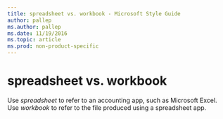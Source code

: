 ```yaml
---
title: spreadsheet vs. workbook - Microsoft Style Guide
author: pallep
ms.author: pallep
ms.date: 11/19/2016
ms.topic: article
ms.prod: non-product-specific
---
```


# spreadsheet vs. workbook

Use *spreadsheet* to refer to an accounting app, such as Microsoft Excel. Use *workbook* to refer to the file produced using a spreadsheet app.
